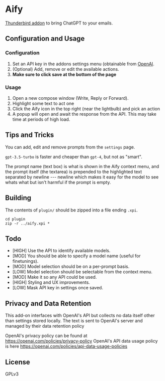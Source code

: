 # Aify

[Thunderbird addon](https://addons.thunderbird.net/en-GB/thunderbird/addon/aify/) to bring ChatGPT to your emails.

## Configuration and Usage

### Configuration

1. Set an API key in the addons settings menu (obtainable from [OpenAI](https://platform.openai.com/signup/).
2. (Optional) Add, remove or edit the available actions.
3. **Make sure to click save at the bottom of the page**

### Usage

1. Open a new compose window (Write, Reply or Forward).
2. Highlight some text to act one
3. Click the Aify icon in the top right (near the lightbulb) and pick an action
4. A popup will open and await the response from the API. This may take time at periods of high load.

## Tips and Tricks

You can add, edit and remove prompts from the `settings` page.

`gpt-3.5-turbo` is faster and cheaper than `gpt-4`, but not as "smart".

The prompt name (text box) is what is shown in the Aify context menu, and the prompt itself (the textarea) is prepended to the highlighted text separated by newline --- newline which makes it easy for the model to see whats what but isn't harmful if the prompt is empty.

## Building

The contents of `plugin/` should be zipped into a file ending `.xpi`.

```
cd plugin
zip -r ../aify.xpi *
```

## Todo

- [HIGH] Use the API to identify available models.
- [MOD] You should be able to specify a model name (useful for finetunings).
- [MOD] Model selection should be on a per-prompt basis.
- [LOW] Model selection should be selectable from the context menu.
- [MOD] Make it so any API could be used.
- [HIGH] Styling and UX improvements.
- [LOW] Mask API key in settings once saved.

## Privacy and Data Retention

This add-on interfaces with OpenAI's API but collects no data itself other than settings stored locally.
The text is sent to OpenAI's server and managed by their data retention policy

OpenAI's privacy policy can be found at https://openai.com/policies/privacy-policy
OpenAI's API data usage policy is here https://openai.com/policies/api-data-usage-policies

## License

GPLv3

